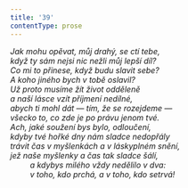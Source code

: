 ```yaml
---
title: '39'
contentType: prose
---
```


_Jak mohu opěvat, můj drahý, se ctí tebe,  
když ty sám nejsi nic nežli můj lepší díl?  
Co mi to přinese, když budu slavit sebe?  
A koho jiného bych v tobě oslavil?  
Už proto musíme žít život odděleně  
a naší lásce vzít příjmení nedílné,  
abych ti mohl dát — tím, že se rozejdeme —  
všecko to, co zde je po právu jenom tvé.  
Ach, jaké soužení bys bylo, odloučení,  
kdyby tvé hořké dny nám sladce nedopřály  
trávit čas v myšlenkách a v láskyplném snění,  
jež naše myšlenky a čas tak sladce šálí,  
         a kdybys milého vždy nedělilo v dva:  
         v toho, kdo prchá, a v toho, kdo setrvá!_
